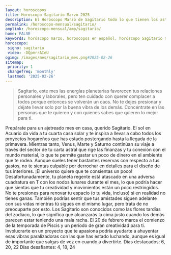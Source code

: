 ```yaml
---
layout: horoscopos
title: Horoscopo Sagitario Marzo 2025
description: El Horóscopo Marzo de Sagitario todo lo que tienen los astros preparados para este mes, amor, trabajo, familia. Todo sobre astrologia, tarot, predicciones. Horoscopo gratis en español, predicciones y astrología.
permalink: /horoscopo-mensual/sagitario/
amplink: /horoscopo-mensual/amp/sagitario/
home: FALSE
keywords: horóscopo marzo, horoscopos en español, horóscopo Sagitario marzo , horóscopo esperanza gracia, horoscop, horóscopos gratis, horoscopo Sagitario, Tarot, Astrologia, Zodíaco, Sagitario, horoscopo gratis, horoscopo del mes 
horoscopo:
 signo: sagitario
 video: -DQpmrrAIeU
ogimg: /images/mes/sagitario_mes.png#2025-02-26
sitemap:
 priority: 1
 changefreq: 'monthly'
 lastmod: '2025-02-26'
---
```



 > Sagitario, este mes las energías planetarias favorecen tus relaciones personales y laborales, pero ten cuidado con querer complacer a todos porque entonces se volverán un caos. No te dejes presionar y déjate llevar solo por la buena vibra de los demás. Concéntrate en las personas que te quieren y con quienes sabes que quieren lo mejor para ti.



Prepárate para un ajetreado mes en casa, querido Sagitario. El sol en Acuario da vida a tu cuarta casa solar y te inspira a llevar a cabo todos los proyectos hogareños que has estado postergando hasta la llegada de la primavera.
Mientras tanto, Venus, Marte y Saturno continúan su viaje a través del sector de tu carta astral que rige las finanzas y tu conexión con el mundo material, lo que te permite gastar un poco de dinero en el ambiente que te rodea. Aunque sueles tener bastantes reservas con respecto a tus gastos, no te sientas culpable por derrochar en detalles para el diseño de tus interiores. ¡El universo quiere que te consientas un poco!
Desafortunadamente, tu planeta regente está atascado en una adversa cuadratura en T con los nodos lunares durante el mes, lo que podría hacer que sientas que tu creatividad y movimientos están un poco restringidos. No te presiones para renovar tu espacio (o tu vida, incluso) si en realidad no tienes ganas.
También podrías sentir que tus amistades siguen adelante con sus vidas mientras tú sigues en el mismo lugar, pero trata de no preocuparte por esto. Los Sagitario son conocidos como las flores tardías del zodíaco, lo que significa que alcanzarás la cima justo cuando los demás parecen estar teniendo una mala racha.
El 20 de febrero marca el comienzo de la temporada de Piscis y un período de gran creatividad para ti. Involucrarte en un proyecto que te apasiona podría ayudarte a ahuyentar esas vibras paralizadoras con las que has estado luchando, aunque es igual de importante que salgas de vez en cuando a divertirte.
Días destacados: 6, 20, 22
Días desafiantes: 4, 18, 24